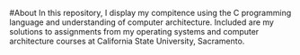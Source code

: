 #About
In this repository, I display my compitence using the C programming language and understanding of computer architecture. Included are my solutions to assignments from my operating systems and computer architecture courses at California State University, Sacramento.
